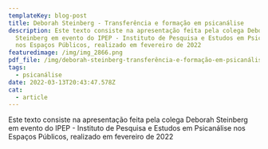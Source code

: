 ```yaml
---
templateKey: blog-post
title: Deborah Steinberg - Transferência e formação em psicanálise
description: Este texto consiste na apresentação feita pela colega Deborah
  Steinberg em evento do IPEP - Instituto de Pesquisa e Estudos em Psicanálise
  nos Espaços Públicos, realizado em fevereiro de 2022
featuredimage: /img/img_2866.png
pdf_file: /img/deborah-steinberg-transferência-e-formação-em-psicanálise.pdf
tags:
  - psicanálise
date: 2022-03-13T20:43:47.578Z
cat:
  - article
---
```

Este texto consiste na apresentação feita pela colega Deborah Steinberg em evento do IPEP - Instituto de Pesquisa e Estudos em Psicanálise nos Espaços Públicos, realizado em fevereiro de 2022